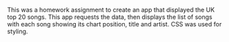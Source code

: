 This was a homework assignment to create an app that displayed the UK top 20 songs. This app requests the data, then displays the list of songs with each song showing its chart position, title and artist. CSS was used for styling. 
